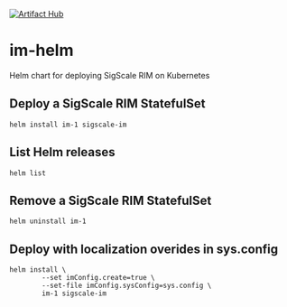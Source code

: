 [![Artifact Hub](https://img.shields.io/endpoint?url=https://artifacthub.io/badge/repository/sigscale-im)](https://artifacthub.io/packages/search?repo=sigscale-im)

# im-helm
Helm chart for deploying SigScale RIM on Kubernetes

## Deploy a SigScale RIM StatefulSet
	helm install im-1 sigscale-im

## List Helm releases
	helm list

## Remove a SigScale RIM StatefulSet
	helm uninstall im-1

## Deploy with localization overides in sys.config
	helm install \
			--set imConfig.create=true \
			--set-file imConfig.sysConfig=sys.config \
			im-1 sigscale-im

